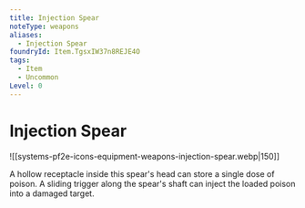 ```yaml
---
title: Injection Spear
noteType: weapons
aliases:
  - Injection Spear
foundryId: Item.TgsxIW37n8REJE4O
tags:
  - Item
  - Uncommon
Level: 0
---
```


# Injection Spear
![[systems-pf2e-icons-equipment-weapons-injection-spear.webp|150]]

A hollow receptacle inside this spear's head can store a single dose of poison. A sliding trigger along the spear's shaft can inject the loaded poison into a damaged target.
